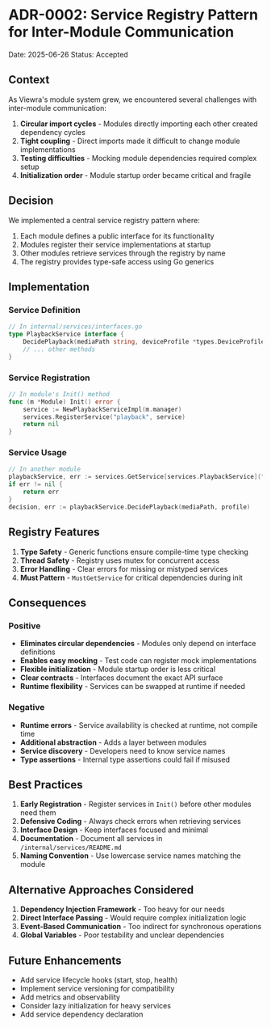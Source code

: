# ADR-0002: Service Registry Pattern for Inter-Module Communication

Date: 2025-06-26
Status: Accepted

## Context

As Viewra's module system grew, we encountered several challenges with inter-module communication:

1. **Circular import cycles** - Modules directly importing each other created dependency cycles
2. **Tight coupling** - Direct imports made it difficult to change module implementations
3. **Testing difficulties** - Mocking module dependencies required complex setup
4. **Initialization order** - Module startup order became critical and fragile

## Decision

We implemented a central service registry pattern where:

1. Each module defines a public interface for its functionality
2. Modules register their service implementations at startup
3. Other modules retrieve services through the registry by name
4. The registry provides type-safe access using Go generics

## Implementation

### Service Definition
```go
// In internal/services/interfaces.go
type PlaybackService interface {
    DecidePlayback(mediaPath string, deviceProfile *types.DeviceProfile) (*types.PlaybackDecision, error)
    // ... other methods
}
```

### Service Registration
```go
// In module's Init() method
func (m *Module) Init() error {
    service := NewPlaybackServiceImpl(m.manager)
    services.RegisterService("playback", service)
    return nil
}
```

### Service Usage
```go
// In another module
playbackService, err := services.GetService[services.PlaybackService]("playback")
if err != nil {
    return err
}
decision, err := playbackService.DecidePlayback(mediaPath, profile)
```

## Registry Features

1. **Type Safety** - Generic functions ensure compile-time type checking
2. **Thread Safety** - Registry uses mutex for concurrent access
3. **Error Handling** - Clear errors for missing or mistyped services
4. **Must Pattern** - `MustGetService` for critical dependencies during init

## Consequences

### Positive
- **Eliminates circular dependencies** - Modules only depend on interface definitions
- **Enables easy mocking** - Test code can register mock implementations
- **Flexible initialization** - Module startup order is less critical
- **Clear contracts** - Interfaces document the exact API surface
- **Runtime flexibility** - Services can be swapped at runtime if needed

### Negative
- **Runtime errors** - Service availability is checked at runtime, not compile time
- **Additional abstraction** - Adds a layer between modules
- **Service discovery** - Developers need to know service names
- **Type assertions** - Internal type assertions could fail if misused

## Best Practices

1. **Early Registration** - Register services in `Init()` before other modules need them
2. **Defensive Coding** - Always check errors when retrieving services
3. **Interface Design** - Keep interfaces focused and minimal
4. **Documentation** - Document all services in `/internal/services/README.md`
5. **Naming Convention** - Use lowercase service names matching the module

## Alternative Approaches Considered

1. **Dependency Injection Framework** - Too heavy for our needs
2. **Direct Interface Passing** - Would require complex initialization logic
3. **Event-Based Communication** - Too indirect for synchronous operations
4. **Global Variables** - Poor testability and unclear dependencies

## Future Enhancements

- Add service lifecycle hooks (start, stop, health)
- Implement service versioning for compatibility
- Add metrics and observability
- Consider lazy initialization for heavy services
- Add service dependency declaration